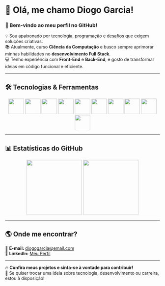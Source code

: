 # 👋 Olá, me chamo **Diogo Garcia**!  
### 🚀 Bem-vindo ao meu perfil no GitHub!  

💡 Sou apaixonado por tecnologia, programação e desafios que exigem soluções criativas.  
📚 Atualmente, curso **Ciência da Computação** e busco sempre aprimorar minhas habilidades no **desenvolvimento Full Stack**.  
💻 Tenho experiência com **Front-End** e **Back-End**, e gosto de transformar ideias em código funcional e eficiente.  

---

## 🛠️ **Tecnologias & Ferramentas**  

<div align="center">
  <img src="https://cdn.jsdelivr.net/gh/devicons/devicon/icons/html5/html5-original.svg" width="50" height="50"/>
  <img src="https://cdn.jsdelivr.net/gh/devicons/devicon/icons/css3/css3-original.svg" width="50" height="50"/>
  <img src="https://cdn.jsdelivr.net/gh/devicons/devicon/icons/javascript/javascript-original.svg" width="50" height="50"/>
  <img src="https://cdn.jsdelivr.net/gh/devicons/devicon/icons/react/react-original.svg" width="50" height="50"/>
  <img src="https://cdn.jsdelivr.net/gh/devicons/devicon/icons/typescript/typescript-original.svg" width="50" height="50"/>
  <img src="https://cdn.jsdelivr.net/gh/devicons/devicon/icons/python/python-original.svg" width="50" height="50"/>
  <img src="https://cdn.jsdelivr.net/gh/devicons/devicon/icons/nodejs/nodejs-original.svg" width="50" height="50"/>
  <img src="https://cdn.jsdelivr.net/gh/devicons/devicon/icons/bootstrap/bootstrap-original.svg" width="50" height="50"/>
  <img src="https://cdn.jsdelivr.net/gh/devicons/devicon/icons/postgresql/postgresql-original.svg" width="50" height="50"/>
  <img src="https://cdn.jsdelivr.net/gh/devicons/devicon/icons/mysql/mysql-original.svg" width="50" height="50"/>
</div>  

---

## 📊 **Estatísticas do GitHub**  

<div align="center">
  <img height="180em" src="https://github-readme-stats.vercel.app/api?username=devgarciadiogo&show_icons=true&theme=radical&include_all_commits=true&count_private=true"/>
  <img height="180em" src="https://github-readme-stats.vercel.app/api/top-langs/?username=devgarciadiogo&layout=compact&langs_count=7&theme=radical"/>
</div>  

---

## 🌎 **Onde me encontrar?**  

📩 **E-mail:** diogogarcia@email.com  
🔗 **LinkedIn:** [Meu Perfil](https://www.linkedin.com/in/diogogarciadev)  

---

🔥 **Confira meus projetos e sinta-se à vontade para contribuir!**  
💬 Se quiser trocar uma ideia sobre tecnologia, desenvolvimento ou carreira, estou à disposição!
